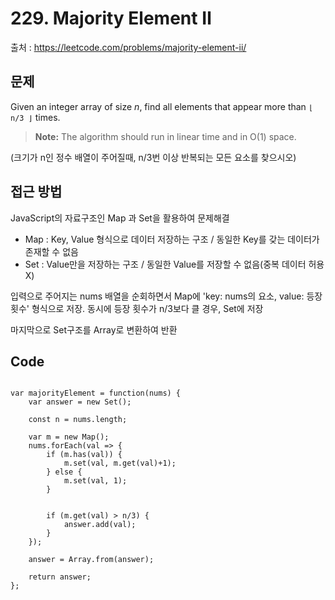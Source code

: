 # 229. Majority Element Ⅱ

출처 : https://leetcode.com/problems/majority-element-ii/


## 문제

Given an integer array of size  _n_, find all elements that appear more than  `⌊ n/3 ⌋`  times.
>**Note:** The algorithm should run in linear time and in O(1) space.

(크기가 n인 정수 배열이 주어질때, n/3번 이상 반복되는 모든 요소를 찾으시오)

## 접근 방법

JavaScript의 자료구조인 Map 과 Set을 활용하여 문제해결

- Map : Key, Value 형식으로 데이터 저장하는 구조 / 동일한 Key를 갖는 데이터가 존재할 수 없음
- Set : Value만을 저장하는 구조 / 동일한 Value를 저장할 수 없음(중복 데이터 허용X)

입력으로 주어지는 nums 배열을 순회하면서 Map에 'key: nums의 요소, value: 등장 횟수' 형식으로 저장. 동시에 등장 횟수가 n/3보다 클 경우, Set에 저장

마지막으로 Set구조를 Array로 변환하여 반환

## Code
<pre>
<code>
var majorityElement = function(nums) {
    var answer = new Set();
    
    const n = nums.length;
    
    var m = new Map();
    nums.forEach(val => {
        if (m.has(val)) {
            m.set(val, m.get(val)+1);
        } else {
            m.set(val, 1);
        }
        
        
        if (m.get(val) > n/3) {
            answer.add(val);
        }
    });
    
    answer = Array.from(answer);
    
    return answer;
};
</code>
</pre>
